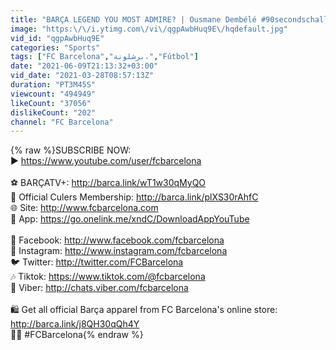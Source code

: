 ```yaml
---
title: "BARÇA LEGEND YOU MOST ADMIRE? | Ousmane Dembélé #90secondschallenge"
image: "https:\/\/i.ytimg.com\/vi\/qgpAwbHuq9E\/hqdefault.jpg"
vid_id: "qgpAwbHuq9E"
categories: "Sports"
tags: ["FC Barcelona","برشلونة،","Fútbol"]
date: "2021-06-09T21:13:32+03:00"
vid_date: "2021-03-28T08:57:13Z"
duration: "PT3M45S"
viewcount: "494949"
likeCount: "37056"
dislikeCount: "202"
channel: "FC Barcelona"
---
```

{% raw %}SUBSCRIBE NOW:<br />▶ <a rel="nofollow" target="blank" href="https://www.youtube.com/user/fcbarcelona">https://www.youtube.com/user/fcbarcelona</a> <br /><br />⚽ BARÇATV+: <a rel="nofollow" target="blank" href="http://barca.link/wT1w30qMyQO​">http://barca.link/wT1w30qMyQO​</a><br />💎 Official Culers Membership: <a rel="nofollow" target="blank" href="http://barca.link/plXS30rAhfC​">http://barca.link/plXS30rAhfC​</a><br />🌐 Site: <a rel="nofollow" target="blank" href="http://www.fcbarcelona.com">http://www.fcbarcelona.com</a><br />📱 App: <a rel="nofollow" target="blank" href="https://go.onelink.me/xndC/DownloadAppYouTube">https://go.onelink.me/xndC/DownloadAppYouTube</a><br /><br />🔵 Facebook: <a rel="nofollow" target="blank" href="http://www.facebook.com/fcbarcelona">http://www.facebook.com/fcbarcelona</a><br />📸 Instagram: <a rel="nofollow" target="blank" href="http://www.instagram.com/fcbarcelona">http://www.instagram.com/fcbarcelona</a><br />🐦 Twitter: <a rel="nofollow" target="blank" href="http://twitter.com/FCBarcelona">http://twitter.com/FCBarcelona</a><br />🎶 Tiktok: <a rel="nofollow" target="blank" href="https://www.tiktok.com/@fcbarcelona">https://www.tiktok.com/@fcbarcelona</a> <br />📱 Viber: <a rel="nofollow" target="blank" href="http://chats.viber.com/fcbarcelona">http://chats.viber.com/fcbarcelona</a><br /><br />🛍 Get all official Barça apparel from FC Barcelona's online store: <a rel="nofollow" target="blank" href="http://barca.link/j8QH30qQh4Y">http://barca.link/j8QH30qQh4Y</a> <br />🔵🔴 #FCBarcelona{% endraw %}
